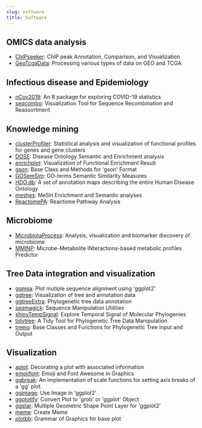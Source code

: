 ```yaml
---
slug: software
title: Software
---
```



## <i class="fa fa-bullseye fa-1x" aria-hidden="true"></i> OMICS data analysis

+ [ChIPseeker](https://www.bioconductor.org/packages/ChIPseeker): ChIP peak Annotation, Comparison, and Visualization
+ [GeoTcgaData](https://cran.r-project.org/package=GeoTcgaData): Processing various types of data on GEO and TCGA

## <i class="fa fa-plus-square fa-1x" aria-hidden="true"></i> Infectious disease and Epidemiology

+ [nCov2019](https://github.com/YuLab-SMU/nCov2019): An R package for exploring COVID-19 statistics
+ [seqcombo](https://www.bioconductor.org/packages/seqcombo): Visualization Tool for Sequence Recombination and Reassortment


## <i class="fa fa-yelp fa-1x" aria-hidden="true"></i> Knowledge mining

+ [clusterProfiler](https://www.bioconductor.org/packages/clusterProfiler): Statistical analysis and visualization of functional profiles for genes and gene clusters
+ [DOSE](https://www.bioconductor.org/packages/DOSE): Disease Ontology Semantic and Enrichment analysis
+ [enrichplot](https://www.bioconductor.org/packages/enrichplot): Visualization of Functional Enrichment Result
+ [gson](https://cran.r-project.org/package=gson): Base Class and Methods for 'gson' Format
+ [GOSemSim](https://www.bioconductor.org/packages/GOSemSim): GO-terms Semantic Similarity Measures
+ [HDO.db](https://www.bioconductor.org/packages/HDO.db): A set of annotation maps describing the entire Human Disease Ontology
+ [meshes](https://www.bioconductor.org/packages/meshes): MeSH Enrichment and Semantic analyses
+ [ReactomePA](https://www.bioconductor.org/packages/ReactomePA): Reactome Pathway Analysis


## <i class="fa fa-shaarli-o fa-1x" aria-hidden="true"></i> Microbiome 

+ [MicrobiotaProcess](https://www.bioconductor.org/packages/MicrobiotaProcess): Analysis, visualization and biomarker discovery of microbiome 
+ [MMINP](https://cran.r-project.org/package=MMINP): Microbe-Metabolite INteractions-based metabolic profiles Predictor

## <i class="fa fa-tree fa-1x" aria-hidden="true"></i> Tree Data integration and visualization

+ [ggmsa](https://cran.r-project.org/package=ggmsa): Plot mutiple sequence alignment using 'ggplot2'
+ [ggtree](https://www.bioconductor.org/packages/ggtree): Visualization of tree and annotation data
+ [ggtreeExtra](https://www.bioconductor.org/packages/ggtreeExtra): Phylogenetic tree data annotation
+ [seqmagick](https://cran.r-project.org/package=seqmagick): Sequence Manipulation Utilities
+ [shinyTempSignal](https://cran.r-project.org/package=shinyTempSignal): Explore Temporal Signal of Molecular Phylogenies
+ [tidytree](https://cran.r-project.org/package=tidytree): A Tidy Tool for Phylogenetic Tree Data Manipulation
+ [treeio](https://www.bioconductor.org/packages/): Base Classes and Functions for Phylogenetic Tree Input and Output



## <i class="fa fa-pie-chart fa-1x" aria-hidden="true"></i> Visualization

+ [aplot](https://cran.r-project.org/package=aplot): Decorating a plot with associated information
+ [emojifont](https://cran.r-project.org/package=emojifont): Emoji and Font Awesome in Graphics
+ [ggbreak](https://cran.r-project.org/package=ggbreak): An implementation of scale functions for setting axis breaks of a 'gg' plot.
+ [ggimage](https://cran.r-project.org/package=ggimage): Use Image in 'ggplot2'
+ [ggplotify](https://cran.r-project.org/package=ggplotify): Convert Plot to 'grob' or 'ggplot' Object
+ [ggstar](https://cran.r-project.org/package=ggstar): Multiple Geometric Shape Point Layer for 'ggplot2'
+ [meme](https://cran.r-project.org/package=meme): Create Meme
+ [plotbb](https://cran.r-project.org/package=plotbb): Grammar of Graphics for base plot

